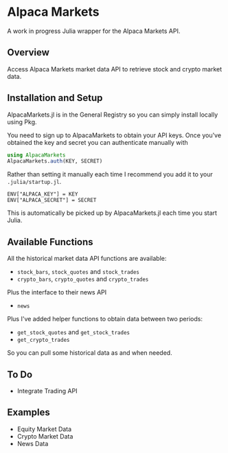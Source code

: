 # Alpaca Markets

A work in progress Julia wrapper for the Alpaca Markets API.

## Overview

Access Alpaca Markets market data API to retrieve stock and crypto market data. 

## Installation and Setup

AlpacaMarkets.jl is in the General Registry so you can simply install locally using Pkg. 

You need to sign up to AlpacaMarkets to obtain your API keys. 
Once you've obtained the key and secret you can authenticate manually with

```julia 
using AlpacaMarkets
AlpacaMarkets.auth(KEY, SECRET)
```

Rather than setting it manually each time I recommend you add it to your `.julia/startup.jl`. 

```
ENV["ALPACA_KEY"] = KEY
ENV["ALPACA_SECRET"] = SECRET
```

This is automatically be picked up by AlpacaMarkets.jl each time you start Julia.

## Available Functions

All the historical market data API functions are available: 

* `stock_bars`, `stock_quotes` and `stock_trades`
* `crypto_bars`, `crypto_quotes` and `crypto_trades`

Plus the interface to their news API

* `news`

Plus I've added helper functions to obtain data between two periods:

* `get_stock_quotes` and `get_stock_trades`
* `get_crypto_trades`

So you can pull some historical data as and when needed.

## To Do 

* Integrate Trading API

## Examples

* Equity Market Data
* Crypto Market Data
* News Data
